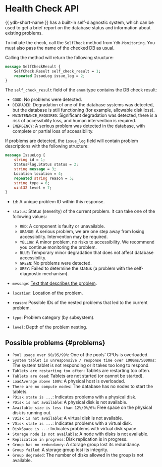 # Health Check API

{{ ydb-short-name }} has a built-in self-diagnostic system, which can be used to get a brief report on the database status and information about existing problems.

To initiate the check, call the `SelfCheck` method from `Ydb.Monitoring`. You must also pass the name of the checked DB as usual.

Calling the method will return the following structure:

```protobuf
message SelfCheckResult {
    SelfCheck.Result self_check_result = 1;
    repeated IssueLog issue_log = 2;
}
```

The `self_check_result` field of the `enum` type contains the DB check result:

* `GOOD`: No problems were detected.
* `DEGRADED`: Degradation of one of the database systems was detected, but the database is still functioning (for example, allowable disk loss).
* `MAINTENANCE_REQUIRED`: Significant degradation was detected, there is a risk of accessibility loss, and human intervention is required.
* `EMERGENCY`: A serious problem was detected in the database, with complete or partial loss of accessibility.

If problems are detected, the `issue_log` field will contain problem descriptions with the following structure:

```protobuf
message IssueLog {
    string id = 1;
    StatusFlag.Status status = 2;
    string message = 3;
    Location location = 4;
    repeated string reason = 5;
    string type = 6;
    uint32 level = 7;
}
```

* `id`: A unique problem ID within this response.
* `status`: Status (severity) of the current problem. It can take one of the following values:

  * `RED`: A component is faulty or unavailable.
  * `ORANGE`: A serious problem, we are one step away from losing accessibility. Intervention may be required.
  * `YELLOW`: A minor problem, no risks to accessibility. We recommend you continue monitoring the problem.
  * `BLUE`: Temporary minor degradation that does not affect database accessibility.
  * `GREEN`: No problems were detected.
  * `GREY`: Failed to determine the status (a problem with the self-diagnostic mechanism).

* `message`: [Text that describes the problem](#problems).
* `location`: Location of the problem.
* `reason`: Possible IDs of the nested problems that led to the current problem.
* `type`: Problem category (by subsystem).
* `level`: Depth of the problem nesting.

## Possible problems {#problems}

* `Pool usage over 90/95/99%`: One of the pools' CPUs is overloaded.
* `System tablet is unresponsive / response time over 1000ms/5000ms`: The system tablet is not responding or it takes too long to respond.
* `Tablets are restarting too often`: Tablets are restarting too often.
* `Tablets are dead`: Tablets are not started (or cannot be started).
* `LoadAverage above 100%`: A physical host is overloaded.
* `There are no compute nodes`: The database has no nodes to start the tablets.
* `PDisk state is ...`: Indicates problems with a physical disk.
* `PDisk is not available`: A physical disk is not available.
* `Available size is less than 12%/9%/6%`: Free space on the physical disk is running out.
* `VDisk is not available`: A virtual disk is not available.
* `VDisk state is ...`: Indicates problems with a virtual disk.
* `DiskSpace is ...`: Indicates problems with virtual disk space.
* `Storage node is not available`: A node with disks is not available.
* `Replication in progress`: Disk replication is in progress.
* `Group has no redundancy`: A storage group lost its redundancy.
* `Group failed`: A storage group lost its integrity.
* `Group degraded`: The number of disks allowed in the group is not available.
